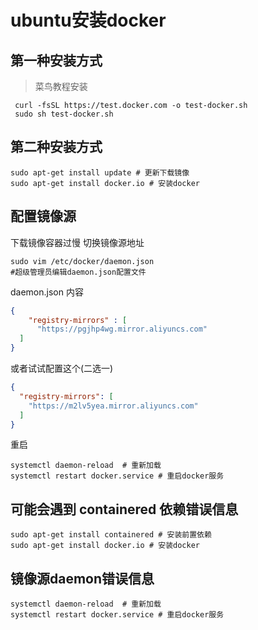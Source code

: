 # ubuntu安装docker

## 第一种安装方式
> 菜鸟教程安装

``` shell
 curl -fsSL https://test.docker.com -o test-docker.sh
 sudo sh test-docker.sh
```

## 第二种安装方式

``` shell
sudo apt-get install update # 更新下载镜像
sudo apt-get install docker.io # 安装docker
```

## 配置镜像源

下载镜像容器过慢 切换镜像源地址
``` shell
sudo vim /etc/docker/daemon.json 
#超级管理员编辑daemon.json配置文件 
```
daemon.json 内容

``` json
{
    "registry-mirrors" : [
      "https://pgjhp4wg.mirror.aliyuncs.com"
  ]
}
```
或者试试配置这个(二选一)
``` json
{ 
  "registry-mirrors": [
    "https://m2lv5yea.mirror.aliyuncs.com"
  ]
}
```
重启

``` shell
systemctl daemon-reload  # 重新加载
systemctl restart docker.service # 重启docker服务
```

## 可能会遇到 containered 依赖错误信息

``` shell
sudo apt-get install containered # 安装前置依赖
sudo apt-get install docker.io # 安装docker
```

## 镜像源daemon错误信息

``` shell
systemctl daemon-reload  # 重新加载
systemctl restart docker.service # 重启docker服务
```
